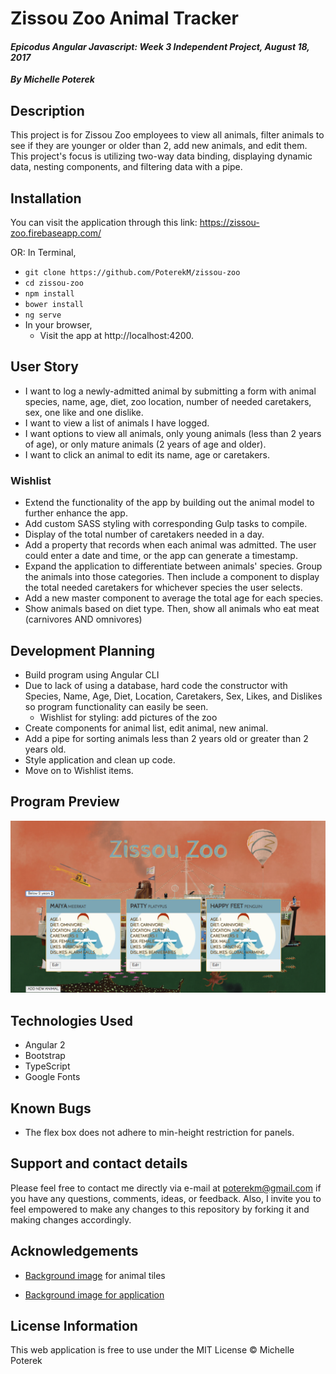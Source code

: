 # Zissou Zoo Animal Tracker
#### _Epicodus Angular Javascript: Week 3 Independent Project, August 18, 2017_
_**By Michelle Poterek**_

## Description
This project is for Zissou Zoo employees to view all animals, filter animals to see if they are younger or older than 2, add new animals, and edit them. This project's focus is utilizing two-way data binding, displaying dynamic data, nesting components, and filtering data with a pipe.


## Installation
You can visit the application through this link:
https://zissou-zoo.firebaseapp.com/

OR:
In Terminal,
* `git clone https://github.com/PoterekM/zissou-zoo`
* `cd zissou-zoo`
* `npm install`
* `bower install`
* `ng serve`
* In your browser,
  * Visit the app at http://localhost:4200.

## User Story
* I want to log a newly-admitted animal by submitting a form with animal species, name, age, diet, zoo location, number of needed caretakers, sex, one like and one dislike.
* I want to view a list of animals I have logged.
* I want options to view all animals, only young animals (less than 2 years of age), or only mature animals (2 years of age and older).
* I want to click an animal to edit its name, age or caretakers.

### Wishlist
* Extend the functionality of the app by building out the animal model to further enhance the app.
* Add custom SASS styling with corresponding Gulp tasks to compile.
* Display of the total number of caretakers needed in a day.
* Add a property that records when each animal was admitted. The user could enter a date and time, or the app can generate a timestamp.
* Expand the application to differentiate between animals' species. Group the animals into those categories. Then include a component to display the total needed caretakers for whichever species the user selects.
* Add a new master component to average the total age for each species.
* Show animals based on diet type. Then, show all animals who eat meat (carnivores AND omnivores)

## Development Planning
* Build program using Angular CLI
* Due to lack of using a database, hard code the constructor with Species, Name, Age, Diet, Location, Caretakers, Sex, Likes, and Dislikes so program functionality can easily be seen.
  * Wishlist for styling: add pictures of the zoo
* Create components for animal list, edit animal, new animal.
* Add a pipe for sorting animals less than 2 years old or greater than 2 years old.
* Style application and clean up code.
* Move on to Wishlist items.

## Program Preview
![Preview of application](src/assets/img/program-display.png)

## Technologies Used
* Angular 2
* Bootstrap
* TypeScript
* Google Fonts

## Known Bugs
* The flex box does not adhere to min-height restriction for panels.

## Support and contact details
Please feel free to contact me directly via e-mail at poterekm@gmail.com if you have any questions, comments, ideas, or feedback. Also, I invite you to feel empowered to make any changes to this repository by forking it and making changes accordingly.

## Acknowledgements
* [Background image](https://www.teepublic.com/t-shirt/31512-steve-zissou) for animal tiles

* [Background image for application](http://www.soitgoesmag.com/diary/archive-wes-anderson-in-issue-3)


## License Information
This web application is free to use under the MIT License &copy; Michelle Poterek
